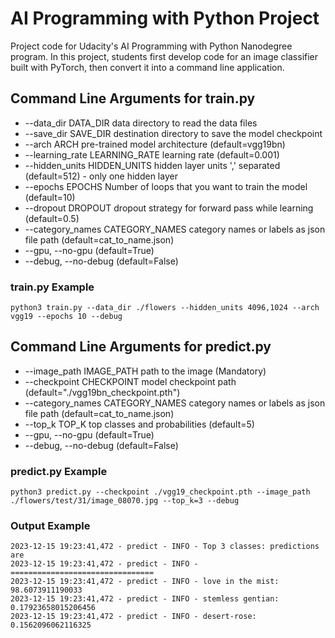 # AI Programming with Python Project

Project code for Udacity's AI Programming with Python Nanodegree program. In this project, students first develop code for an image classifier built with PyTorch, then convert it into a command line application.

## Command Line Arguments for train.py
- --data_dir DATA_DIR   data directory to read the data files
- --save_dir SAVE_DIR   destination directory to save the model checkpoint
- --arch ARCH           pre-trained model architecture (default=vgg19bn)
- --learning_rate LEARNING_RATE
                        learning rate (default=0.001)
- --hidden_units HIDDEN_UNITS
                        hidden layer units ',' separated (default=512) - only one hidden layer
- --epochs EPOCHS       Number of loops that you want to train the model (default=10)
- --dropout DROPOUT     dropout strategy for forward pass while learning (default=0.5)
- --category_names CATEGORY_NAMES
                        category names or labels as json file path (default=cat_to_name.json)
- --gpu, --no-gpu (default=True)
- --debug, --no-debug (default=False)

### train.py Example
```
python3 train.py --data_dir ./flowers --hidden_units 4096,1024 --arch vgg19 --epochs 10 --debug
```

## Command Line Arguments for predict.py

- --image_path IMAGE_PATH
                    path to the image (Mandatory)
- --checkpoint CHECKPOINT
                    model checkpoint path (default="./vgg19bn_checkpoint.pth")
- --category_names CATEGORY_NAMES
                    category names or labels as json file path (default=cat_to_name.json)
- --top_k TOP_K         top classes and probabilities (default=5)
- --gpu, --no-gpu (default=True)
- --debug, --no-debug (default=False)

### predict.py Example
```
python3 predict.py --checkpoint ./vgg19_checkpoint.pth --image_path ./flowers/test/31/image_08070.jpg --top_k=3 --debug
```
### Output Example
```
2023-12-15 19:23:41,472 - predict - INFO - Top 3 classes: predictions are
2023-12-15 19:23:41,472 - predict - INFO - ================================
2023-12-15 19:23:41,472 - predict - INFO - love in the mist: 98.6073911190033
2023-12-15 19:23:41,472 - predict - INFO - stemless gentian: 0.17923658015206456
2023-12-15 19:23:41,472 - predict - INFO - desert-rose: 0.1562096062116325
```